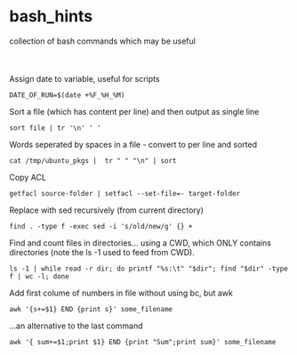 # bash_hints
collection of bash commands which may be useful
<br>
<br>
<br>
<br>
Assign date to variable, useful for scripts

``DATE_OF_RUN=$(date +%F_%H_%M)``

Sort a file (which has content per line) and then output as single line

```sort file | tr '\n' ' '```

Words seperated by spaces in a file - convert to per line and sorted

```cat /tmp/ubuntu_pkgs |  tr " " "\n" | sort```

Copy ACL

```getfacl source-folder | setfacl --set-file=- target-folder```

Replace with sed recursively (from current directory)

```find . -type f -exec sed -i 's/old/new/g' {} +```

Find and count files in directories... using a CWD, which ONLY contains directories (note the ls -1 used to feed from CWD).

```ls -1 | while read -r dir; do printf "%s:\t" "$dir"; find "$dir" -type f | wc -l; done```

Add first colume of numbers in file without using bc, but awk

```awk '{s+=$1} END {print s}' some_filename```

...an alternative to the last command

```awk '{ sum+=$1;print $1} END {print "Sum";print sum}' some_filename```
